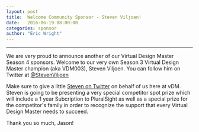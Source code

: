 ```yaml
---
layout: post
title:  Welcome Community Sponsor - Steven Viljoen!
date:   2016-06-19 08:00:00
categories: sponsor
author: "Eric Wright"
---
```

---
We are very proud to announce another of our Virtual Design Master Season 4 sponsors.  Welcome to our very own Season 3 Virtual Design Master champion (aka VDM003), Steven Viljoen.  You can follow him on Twitter at [@StevenViljoen][steventwitter]

Make sure to give a little [Steven on Twitter][steventwitter] on behalf of us here at vDM. Steven is going to be presenting a very special competitor spot prize which will include a 1 year Subcription to PluralSight as well as a special prize for the competitor's family in order to recognize the support that every Virtual Design Master needs to succeed. 

Thank you so much, Jason!  

[steventwitter]:		http://twitter.com/stevenviljoen
